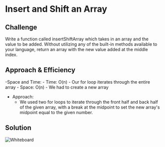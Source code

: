 # Insert and Shift an Array

## Challenge
Write a function called insertShiftArray which takes in an array and the value to be added. Without utilizing any of the built-in methods available to your language, return an array with the new value added at the middle index.

## Approach & Efficiency
-Space and Time:
	- Time: O(n) - Our for loop iterates through the entire array
	- Space: O(n) - We had to create a new array
- Approach:
	- We used two for loops to iterate through the front half and back half of the given array, with a break at the midpoint to set the new array's midpoint equal to the given number.

## Solution

![Whiteboard](../../Assets/whiteboard_02.PNG)
